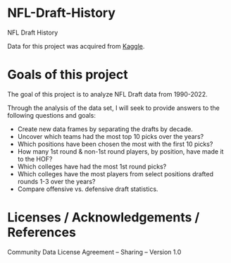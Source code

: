 # NFL-Draft-History
NFL Draft History

Data for this project was acquired from [Kaggle](https://www.kaggle.com/datasets/dubradave/nfl-draft-history-1990-present?resource=download).

# Goals of this project
The goal of this project is to analyze NFL Draft data from 1990-2022. 

Through the analysis of the data set, I will seek to provide answers to the following questions and goals:
* Create new data frames by separating the drafts by decade.
* Uncover which teams had the most top 10 picks over the years?
* Which positions have been chosen the most with the first 10 picks?
* How many 1st round & non-1st round players, by position, have made it to the HOF?
* Which colleges have had the most 1st round picks?
* Which colleges have the most players from select positions drafted rounds 1-3 over the years?
* Compare offensive vs. defensive draft statistics.

# Licenses / Acknowledgements / References
Community Data License Agreement – Sharing – Version 1.0
